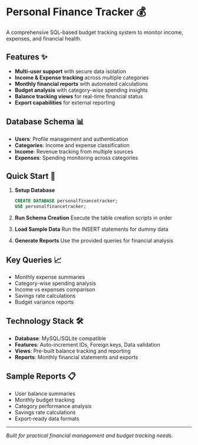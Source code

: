 # Personal Finance Tracker 💰

A comprehensive SQL-based budget tracking system to monitor income, expenses, and financial health.

## Features ✨

- **Multi-user support** with secure data isolation
- **Income & Expense tracking** across multiple categories
- **Monthly financial reports** with automated calculations
- **Budget analysis** with category-wise spending insights
- **Balance tracking views** for real-time financial status
- **Export capabilities** for external reporting

## Database Schema 📊

- **Users**: Profile management and authentication
- **Categories**: Income and expense classification
- **Income**: Revenue tracking from multiple sources
- **Expenses**: Spending monitoring across categories

## Quick Start 🚀

1. **Setup Database**
   ```sql
   CREATE DATABASE personalfinancetracker;
   USE personalfinancetracker;
   ```
2. **Run Schema Creation**
   Execute the table creation scripts in order

3. **Load Sample Data**
   Run the INSERT statements for dummy data

4. **Generate Reports**
   Use the provided queries for financial analysis

## Key Queries 📈

- Monthly expense summaries
- Category-wise spending analysis
- Income vs expenses comparison
- Savings rate calculations
- Budget variance reports

## Technology Stack 🛠️

- **Database**: MySQL/SQLite compatible
- **Features**: Auto-increment IDs, Foreign keys, Data validation
- **Views**: Pre-built balance tracking and reporting
- **Reports**: Monthly financial statements and exports

## Sample Reports 📋

- User balance summaries
- Monthly budget tracking
- Category performance analysis
- Savings rate calculations
- Export-ready data formats

---

*Built for practical financial management and budget tracking needs.*

